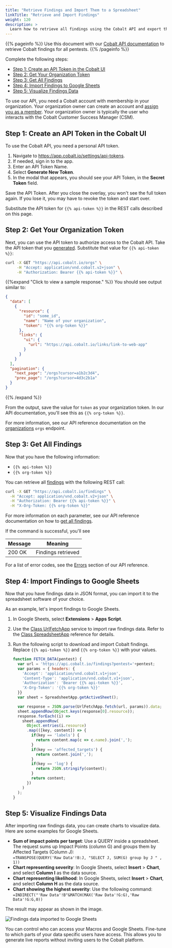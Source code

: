```yaml
---
title: "Retrieve Findings and Import Them to a Spreadsheet"
linkTitle: "Retrieve and Import Findings"
weight: 120
description: >
  Learn how to retrieve all findings using the Cobalt API and export them to a spreadsheet.
---
```


{{% pageinfo %}}
Use this document with our [Cobalt API documentation](https://docs.cobalt.io) to retrieve Cobalt findings for all pentests.
{{% /pageinfo %}}

Complete the following steps:

- [Step 1: Create an API Token in the Cobalt UI](#step-1-create-an-api-token-in-the-cobalt-ui)
- [Step 2: Get Your Organization Token](#step-2-get-your-organization-token)
- [Step 3: Get All Findings](#step-3-get-all-findings)
- [Step 4: Import Findings to Google Sheets](#step-4-import-findings-to-google-sheets)
- [Step 5: Visualize Findings Data](#step-5-visualize-findings-data)

To use our API, you need a Cobalt account with membership in your organization.
Your organization owner can create an account and [assign you as a member](/platform-deep-dive/organization/manage-users/#invite-users). Your organization owner is typically the user who interacts with the Cobalt
Customer Success Manager (CSM).

## Step 1: Create an API Token in the Cobalt UI

To use the Cobalt API, you need a personal API token.

1. Navigate to https://app.cobalt.io/settings/api-tokens.
1. If needed, sign in to the app.
1. Enter an API Token Name.
1. Select **Generate New Token**.
1. In the modal that appears, you should see your API Token, in the **Secret Token** field.

Save the API Token. After you close the overlay, you won't see the full token again.
If you lose it, you may have to revoke the token and start over.

Substitute the API token for `{{% api-token %}}` in the REST calls
described on this page.

## Step 2: Get Your Organization Token

Next, you can use the API token to authorize access to the Cobalt API. Take
the API token that you [generated](#step-1-create-an-api-token-in-the-cobalt-ui). Substitute that value for `{{% api-token %}}`:

```bash
curl -X GET "https://api.cobalt.io/orgs" \
     -H "Accept: application/vnd.cobalt.v2+json" \
     -H "Authorization: Bearer {{% api-token %}}" \
```

{{%expand "Click to view a sample response." %}}
You should see output similar to:

```json
{
  "data": [
    {
      "resource": {
        "id": "some_id",
        "name": "Name of your organization",
        "token": "{{% org-token %}}"
      },
      "links": {
        "ui": {
          "url": "https://api.cobalt.io/links/link-to-web-app"
        }
      }
    }
  ],
  "pagination": {
    "next_page": "/orgs?cursor=a1b2c3d4",
    "prev_page": "/orgs?cursor=4d3c2b1a"
  }
}
```
{{% /expand %}}
</br>
  
From the output, save the value for `token` as your organization token.
In our API documentation, you'll see this as `{{% org-token %}}`.

For more information, see our API reference documentation on the
[organizations](https://docs.cobalt.io/v2/#organizations) `orgs` endpoint.

## Step 3: Get All Findings

Now that you have the following information:

- `{{% api-token %}}`
- `{{% org-token %}}`

You can retrieve all [findings](/platform-deep-dive/pentests/findings/) with the following REST call:

```bash
curl -X GET "https://api.cobalt.io/findings" \
  -H "Accept: application/vnd.cobalt.v2+json" \
  -H "Authorization: Bearer {{% api-token %}}" \
  -H "X-Org-Token: {{% org-token %}}"
```

For more information on each parameter, see our API reference documentation on
how to [get all findings](https://docs.cobalt.io/v2/#get-all-findings).

If the command is successful, you'll see

| Message    | Meaning          |
|------------|------------------|
| 200 OK | Findings retrieved    |

For a list of error codes, see the [Errors](https://docs.cobalt.io/v2/#errors)
section of our API reference.

## Step 4: Import Findings to Google Sheets

Now that you have findings data in JSON format, you can import it to the spreadsheet software of your choice.

As an example, let's import findings to Google Sheets.

1. In Google Sheets, select **Extensions** > **Apps Script**.
1. Use the [Class UrlFetchApp](https://developers.google.com/apps-script/reference/url-fetch/url-fetch-app) service to import raw findings data. Refer to the [Class SpreadsheetApp](https://developers.google.com/apps-script/reference/spreadsheet/spreadsheet-app) reference for details.<br>
1. Run the following script to download and import Cobalt findings. Replace `{{% api-token %}}` and `{{% org-token %}}` with your values.<br>

    ```js
    function FETCH_DATA(pentest) {
      var url = 'https://api.cobalt.io/findings?pentest='+pentest; 
      var params = { headers: {
        'Accept': 'application/vnd.cobalt.v1+json',
        'Content-Type': 'application/vnd.cobalt.v1+json',
        'Authorization': 'Bearer {{% api-token %}}',
        'X-Org-Token': '{{% org-token %}}'
      }}
      var sheet = SpreadsheetApp.getActiveSheet();

      var response = JSON.parse(UrlFetchApp.fetch(url, params)).data;
      sheet.appendRow(Object.keys(response[0].resource));
      response.forEach((i) => 
        sheet.appendRow(
          Object.entries(i.resource)
          .map(([key, content]) => { 
            if(key == 'labels') {
              return content.map(c => c.name).join(',');
            }
            if(key == 'affected_targets') {
              return content.join(',');
            }
            if(key == 'log') {
              return JSON.stringify(content);
            }
            return content;
          })
        )
      );
    }
    ```

## Step 5: Visualize Findings Data

After importing raw findings data, you can create charts to visualize data. Here are some examples for Google Sheets.

- **Sum of impact points per target**: Use a QUERY inside a spreadsheet. The request sums up Impact Points (column G) and groups them by Affected Targets (Column J):<br>
    `=TRANSPOSE(QUERY('Raw Data'!B:J, "SELECT J, SUM(G) group by J " , 1))`
- **Chart representing severity**:  In Google Sheets, select **Insert** > **Chart**, and select **Column I** as the data source.
- **Chart representing likelihood**: In Google Sheets, select **Insert** > **Chart**, and select **Column H** as the data source.
- **Chart showing the highest severity**: Use the following command:<br>
    `=INDIRECT("'Raw Data'!B"&MATCH(MAX('Raw Data'!G:G),'Raw Data'!G:G,0))`

The result may appear as shown in the image.

![Findings data imported to Google Sheets](/apiusecases/findings-imported-to-Google-Sheets.png "Findings data imported to Google Sheets")

You can control who can access your Macros and Google Sheets. Fine-tune to which parts of your data specific users have access. This allows you to generate live reports without inviting users to the Cobalt platform.
